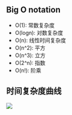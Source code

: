 ## Big O notation

- O(1): 常数复杂度
- O(logn): 对数复杂度
- O(n): 线性时间复杂度
- O(n^2): 平方
- O(n^3): 立方
- O(2^n): 指数
- O(n!): 阶乘

## 时间复杂度曲线

![](https://imgkr.cn-bj.ufileos.com/7e634258-0046-404a-924f-4b1db881b5e4.png)
